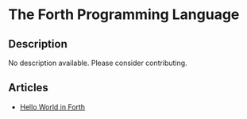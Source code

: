 # The Forth Programming Language

## Description

No description available. Please consider contributing.

## Articles

- [Hello World in Forth](https://sampleprograms.io/projects/hello-world/forth)